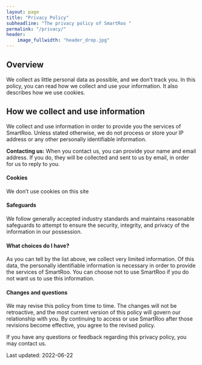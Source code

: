 ```yaml
---
layout: page
title: "Privacy Policy"
subheadline: "The privacy policy of SmartRoo "
permalink: "/privacy/"
header:
    image_fullwidth: "header_drop.jpg"
---
```


## Overview

We collect as little personal data as possible, and we don’t track you. In this policy, you can read how we collect and use your information. It also describes how we use cookies.


## How we collect and use information

We collect and use information in order to provide you the services of SmartRoo. Unless stated otherwise, we do not process or store your IP address or any other personally identifiable information.

**Contacting us:** When you contact us, you can provide your name and email address. If you do, they will be collected and sent to us by email, in order for us to reply to you.


#### Cookies

We don’t use cookies on this site


#### Safeguards

We follow generally accepted industry standards and maintains reasonable safeguards to attempt to ensure the security, integrity, and privacy of the information in our possession.


#### What choices do I have?

As you can tell by the list above, we collect very limited information. Of this data, the personally identifiable information is necessary in order to provide the services of SmartRoo. You can choose not to use SmartRoo if you do not want us to use this information.


#### Changes and questions

We may revise this policy from time to time. The changes will not be retroactive, and the most current version of this policy will govern our relationship with you. By continuing to access or use SmartRoo after those revisions become effective, you agree to the revised policy.

If you have any questions or feedback regarding this privacy policy, you may contact us.

Last updated: 2022-06-22


